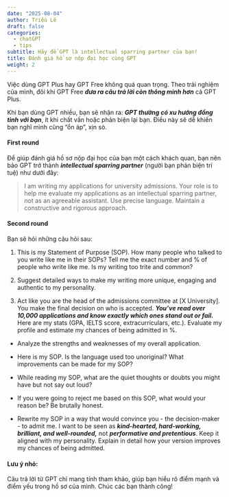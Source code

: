 ```yaml
---
date: "2025-08-04"
author: Triều Lê
draft: false
categories:
  - chatGPT
  - tips
subtitle: Hãy để GPT là intellectual sparring partner của bạn!
title: Đánh giá hồ sơ nộp đại học cùng GPT
weight: 2
---
```


Việc dùng GPT Plus hay GPT Free không quá quan trọng. Theo trải nghiệm của mình, đôi khi GPT Free ***đưa ra câu trả lời còn thông minh hơn*** cả GPT Plus.
 
Khi bạn dùng GPT nhiều, bạn sẽ nhận ra: ***GPT thường có xu hướng đồng tình với bạn***, ít khi chất vấn hoặc phản biện lại bạn. Điều này sẽ dễ khiến bạn nghĩ mình cũng “ổn áp”, xịn sò.

#### **First round**
Để giúp đánh giá hồ sơ nộp đại học của bạn một cách khách quan, bạn nên bảo GPT trở thành ***intellectual sparring partner*** (người bạn phản biện trí tuệ) như dưới đây:
> I am writing my applications for university admissions. Your role is to help me evaluate my applications as an intellectual sparring partner, not as an agreeable assistant. Use precise language. Maintain a constructive and rigorous approach.

#### **Second round**
Bạn sẽ hỏi những câu hỏi sau:

1. This is my Statement of Purpose (SOP). How many people who talked to you write like me in their SOPs? Tell me the exact number and % of people who write like me. Is my writing too trite and common?

2. Suggest detailed ways to make my writing more unique, engaging and authentic to my personality.

3. Act like you are the head of the admissions committee at [X University]. You make the final decision on who is accepted. ***You’ve read over 10,000 applications and know exactly which ones stand out or fail.*** Here are my stats (GPA, IELTS score, extracurriculars, etc.). Evaluate my profile and estimate my chances of being admitted in %.
- Analyze the strengths and weaknesses of my overall application.

- Here is my SOP. Is the language used too unoriginal? What improvements can be made for my SOP?

- While reading my SOP, what are the quiet thoughts or doubts you might have but not say out loud?

- If you were going to reject me based on this SOP, what would your reason be? Be brutally honest.

- Rewrite my SOP in a way that would convince you - the decision-maker - to admit me. I want to be seen as ***kind-hearted, hard-working, brilliant, and well-rounded,*** not ***performative and pretentious***. Keep it aligned with my personality. Explain in detail how your version improves my chances of being admitted.

#### Lưu ý nhỏ:
Câu trả lời từ GPT chỉ mang tính tham khảo, giúp bạn hiểu rõ điểm mạnh và điểm yếu trong hồ sơ của mình. Chúc các bạn thành công! 
